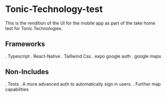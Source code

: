 # Tonic-Technology-test

This is the rendition of the UI for the mobile app as part of the take home test for Tonic Technologies.
## Frameworks
. Typescript
. React-Native
. Taillwind Css
. expo google auth
. google maps

## Non-Includes
. Tests
. A more advanced auth to automatically sign in users.
. Further map capabilities
